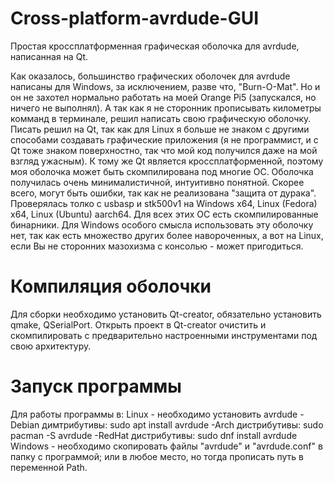# Cross-platform-avrdude-GUI
Простая кроссплатформенная графическая оболочка для avrdude, написанная на Qt.

Как оказалось, большинство графических оболочек для avrdude написаны для Windows, за исключением, разве что, "Burn-O-Mat". Но и он не захотел нормально работать на моей Orange Pi5 (запускался, но ничего не выполнял). А так как я не сторонник прописывать километры комманд в терминале, решил написать свою графическую оболочку.
Писать решил на Qt, так как для Linux я больше не знаком с другими способами создавать графические приложения (я не программист, и с Qt тоже знаком поверхностно, так что мой код получился даже на мой взгляд ужасным).
К тому же Qt является кроссплатформенной, поэтому моя оболочка может быть скомпилирована под многие ОС. 
Оболочка получилась очень минималистичной, интуитивно понятной. Скорее всего, могут быть ошибки, так как не реализована "защита от дурака". Проверялась толко с usbasp и stk500v1 на Windows x64, Linux (Fedora) x64, Linux (Ubuntu) aarch64. Для всех этих ОС есть скомпилированные бинарники.
Для Windows особого смысла использовать эту оболочку нет, так как есть множество других более навороченных, а вот на Linux, если Вы не сторонних мазохизма с консолью - может пригодиться.

# Компиляция оболочки
Для сборки необходимо установить Qt-creator, обязательно установить qmake, QSerialPort. Открыть проект в Qt-creator очистить и скомпилировать с предварительно настроенными инструментами под свою архитектуру.

# Запуск программы
Для работы программы в:
Linux - необходимо установить avrdude
-Debian димтрибутивы: sudo apt install avrdude
-Arch дистрибутивы: sudo pacman -S avrdude
-RedHat дистрибутивы: sudo dnf install avrdude
Windows - необходимо скопировать файлы "avrdude" и "avrdude.conf" в папку с программой; или в любое место, но тогда прописать путь в переменной Path.
